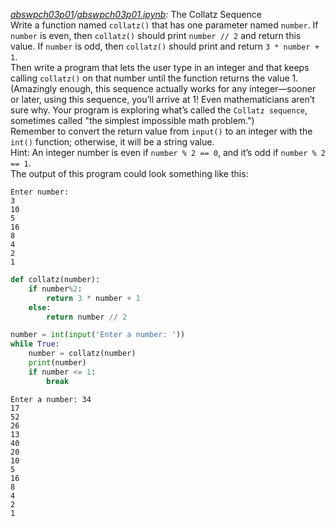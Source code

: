 *[abswpch03p01](abswpch03p01)/[abswpch03p01.ipynb](abswpch03p01/abswpch03p01.ipynb):* The Collatz Sequence  
Write a function named `collatz()` that has one parameter named `number`. If `number` is even, then `collatz()` should print `number // 2` and return this value. If `number` is odd, then `collatz()` should print and return `3 * number + 1`.  
Then write a program that lets the user type in an integer and that keeps calling `collatz()` on that number until the function returns the value 1. (Amazingly enough, this sequence actually works for any integer—sooner or later, using this sequence, you’ll arrive at 1! Even mathematicians aren’t sure why. Your program is exploring what’s called the `Collatz sequence`, sometimes called "the simplest impossible math problem.")  
Remember to convert the return value from `input()` to an integer with the `int()` function; otherwise, it will be a string value.  
Hint: An integer number is even if `number % 2 == 0`, and it’s odd if `number % 2 == 1`.  
The output of this program could look something like this:  
```
Enter number:
3
10
5
16
8
4
2
1
```



```python
def collatz(number):
    if number%2:
        return 3 * number + 1
    else:
        return number // 2

number = int(input('Enter a number: '))
while True:
    number = collatz(number)
    print(number)
    if number <= 1:
        break
```

    Enter a number: 34
    17
    52
    26
    13
    40
    20
    10
    5
    16
    8
    4
    2
    1
    


```python

```
